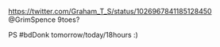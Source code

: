 https://twitter.com/Graham_T_S/status/1026967841185128450 @GrimSpence 9toes?

PS #bdDonk tomorrow/today/18hours :)